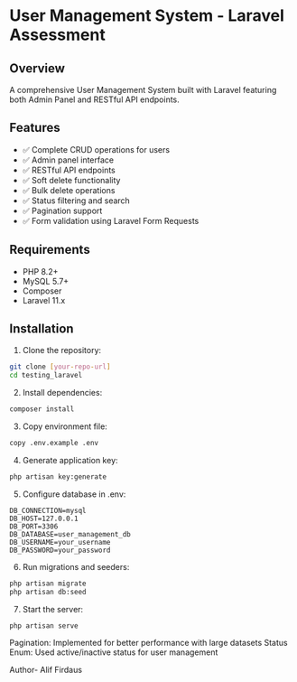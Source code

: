 # User Management System - Laravel Assessment

## Overview
A comprehensive User Management System built with Laravel featuring both Admin Panel and RESTful API endpoints.

## Features
- ✅ Complete CRUD operations for users
- ✅ Admin panel interface
- ✅ RESTful API endpoints
- ✅ Soft delete functionality
- ✅ Bulk delete operations
- ✅ Status filtering and search
- ✅ Pagination support
- ✅ Form validation using Laravel Form Requests

## Requirements
- PHP 8.2+
- MySQL 5.7+
- Composer
- Laravel 11.x

## Installation

1. Clone the repository:
```bash
git clone [your-repo-url]
cd testing_laravel
```

2. Install dependencies:

```bash
composer install
```

3. Copy environment file:

```bash
copy .env.example .env
```

4. Generate application key:

```bash
php artisan key:generate
```

5. Configure database in .env:
```
DB_CONNECTION=mysql
DB_HOST=127.0.0.1
DB_PORT=3306
DB_DATABASE=user_management_db
DB_USERNAME=your_username
DB_PASSWORD=your_password
```
6. Run migrations and seeders:

```bash
php artisan migrate
php artisan db:seed
```

7. Start the server:

```bash
php artisan serve
```

Pagination: Implemented for better performance with large datasets
Status Enum: Used active/inactive status for user management

Author- Alif Firdaus
